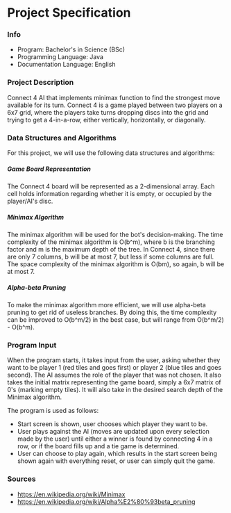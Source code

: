 # Project Specification

### Info
* Program: Bachelor's in Science (BSc)
* Programming Language: Java
* Documentation Language: English

### Project Description
Connect 4 AI that implements minimax function to find the strongest move available for its turn. Connect 4 is a game played between two players on a 6x7 grid, where the players take turns dropping discs into the grid and trying to get a 4-in-a-row, either vertically, horizontally, or diagonally.

### Data Structures and Algorithms
For this project, we will use the following data structures and algorithms:
##### Game Board Representation
The Connect 4 board will be represented as a 2-dimensional array. Each cell holds information regarding whether it is empty, or occupied by the player/AI's disc.

##### Minimax Algorithm
The minimax algorithm will be used for the bot's decision-making. The time complexity of the minimax algorithm is O(b^m), where b is the branching factor and m is the maximum depth of the tree. In Connect 4, since there are only 7 columns, b will be at most 7, but less if some columns are full. The space complexity of the minimax algorithm is O(bm), so again, b will be at most 7.

##### Alpha-beta Pruning
To make the minimax algorithm more efficient, we will use alpha-beta pruning to get rid of useless branches. By doing this, the time complexity can be improved to O(b^m/2) in the best case, but will range from O(b^m/2) - O(b^m).

### Program Input
When the program starts, it takes input from the user, asking whether they want to be player 1 (red tiles and goes first) or player 2 (blue tiles and goes second). The AI assumes the role of the player that was not chosen. It also takes the initial matrix representing the game board, simply a 6x7 matrix of 0's (marking empty tiles). It will also take in the desired search depth of the Minimax algorithm.

The program is used as follows:
* Start screen is shown, user chooses which player they want to be.
* User plays against the AI (moves are updated upon every selection made by the user) until either a winner is found by connecting 4 in a row, or if the board fills up and a tie game is determined.
* User can choose to play again, which results in the start screen being shown again with everything reset, or user can simply quit the game.

### Sources

* https://en.wikipedia.org/wiki/Minimax
* https://en.wikipedia.org/wiki/Alpha%E2%80%93beta_pruning